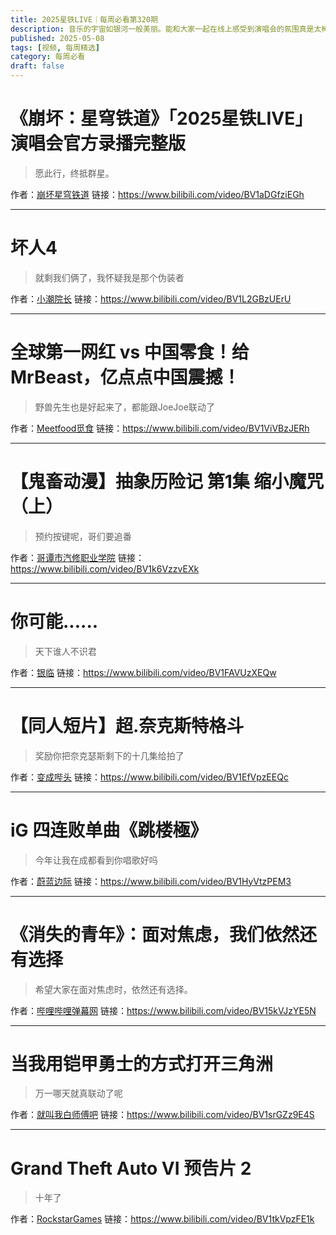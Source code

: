 ```yaml
---
title: 2025星铁LIVE｜每周必看第320期
description: 音乐的宇宙如银河一般美丽。能和大家一起在线上感受到演唱会的氛围真是太棒了！>>
published: 2025-05-08
tags: [视频, 每周精选]
category: 每周必看
draft: false
---
```


# 《崩坏：星穹铁道》「2025星铁LIVE」演唱会官方录播完整版
> 愿此行，终抵群星。

作者：[崩坏星穹铁道](https://space.bilibili.com/1340190821)
链接：https://www.bilibili.com/video/BV1aDGfziEGh

---

# 坏人4
> 就剩我们俩了，我怀疑我是那个伪装者

作者：[小潮院长](https://space.bilibili.com/5970160)
链接：https://www.bilibili.com/video/BV1L2GBzUErU

---

# 全球第一网红 vs 中国零食！给MrBeast，亿点点中国震撼！
> 野兽先生也是好起来了，都能跟JoeJoe联动了

作者：[Meetfood觅食](https://space.bilibili.com/447317111)
链接：https://www.bilibili.com/video/BV1ViVBzJERh

---

# 【鬼畜动漫】抽象历险记 第1集 缩小魔咒（上）
> 预约按键呢，哥们要追番

作者：[哥谭市汽修职业学院](https://space.bilibili.com/608798547)
链接：https://www.bilibili.com/video/BV1k6VzzvEXk

---

# 你可能......
> 天下谁人不识君

作者：[银临](https://space.bilibili.com/2460656)
链接：https://www.bilibili.com/video/BV1FAVUzXEQw

---

# 【同人短片】超.奈克斯特格斗
> 奖励你把奈克瑟斯剩下的十几集给拍了

作者：[变成哔头](https://space.bilibili.com/4470403)
链接：https://www.bilibili.com/video/BV1EfVpzEEQc

---

# iG 四连败单曲《跳楼極》
> 今年让我在成都看到你唱歌好吗

作者：[蔚蓝边际](https://space.bilibili.com/18026414)
链接：https://www.bilibili.com/video/BV1HyVtzPEM3

---

# 《消失的青年》：面对焦虑，我们依然还有选择
> 希望大家在面对焦虑时，依然还有选择。

作者：[哔哩哔哩弹幕网](https://space.bilibili.com/8047632)
链接：https://www.bilibili.com/video/BV15kVJzYE5N

---

# 当我用铠甲勇士的方式打开三角洲
> 万一哪天就真联动了呢

作者：[就叫我白师傅吧](https://space.bilibili.com/431993830)
链接：https://www.bilibili.com/video/BV1srGZz9E4S

---

# Grand Theft Auto VI 预告片 2
> 十年了

作者：[RockstarGames](https://space.bilibili.com/3493119632870068)
链接：https://www.bilibili.com/video/BV1tkVpzFE1k

